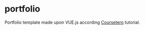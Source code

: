 # portfolio
Portfolio template made upon VUE.js according [Coursetero](https://coursetro.com/courses/24/Using-Vue-2-to-Create-Beautiful-SEO-Ready-Websites) tutorial. 
